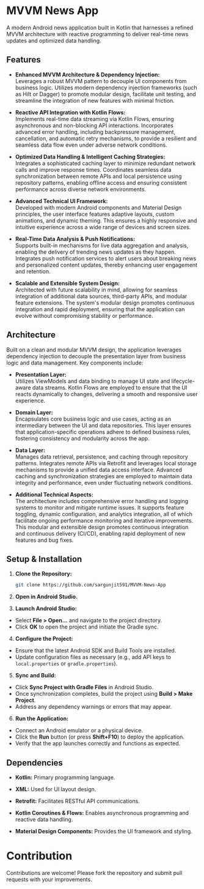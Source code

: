 # MVVM News App

A modern Android news application built in Kotlin that harnesses a refined MVVM architecture with reactive programming to deliver real-time news updates and optimized data handling.

## Features

- **Enhanced MVVM Architecture & Dependency Injection:**  
  Leverages a robust MVVM pattern to decouple UI components from business logic. Utilizes modern dependency injection frameworks (such as Hilt or Dagger) to promote modular design, facilitate unit testing, and streamline the integration of new features with minimal friction.

- **Reactive API Integration with Kotlin Flows:**  
  Implements real-time data streaming via Kotlin Flows, ensuring asynchronous and non-blocking API interactions. Incorporates advanced error handling, including backpressure management, cancellation, and automatic retry mechanisms, to provide a resilient and seamless data flow even under adverse network conditions.

- **Optimized Data Handling & Intelligent Caching Strategies:**  
  Integrates a sophisticated caching layer to minimize redundant network calls and improve response times. Coordinates seamless data synchronization between remote APIs and local persistence using repository patterns, enabling offline access and ensuring consistent performance across diverse network environments.

- **Advanced Technical UI Framework:**  
  Developed with modern Android components and Material Design principles, the user interface features adaptive layouts, custom animations, and dynamic theming. This ensures a highly responsive and intuitive experience across a wide range of devices and screen sizes.

- **Real-Time Data Analysis & Push Notifications:**  
  Supports built-in mechanisms for live data aggregation and analysis, enabling the delivery of trending news updates as they happen. Integrates push notification services to alert users about breaking news and personalized content updates, thereby enhancing user engagement and retention.

- **Scalable and Extensible System Design:**  
  Architected with future scalability in mind, allowing for seamless integration of additional data sources, third-party APIs, and modular feature extensions. The system's modular design promotes continuous integration and rapid deployment, ensuring that the application can evolve without compromising stability or performance.

## Architecture

Built on a clean and modular MVVM design, the application leverages dependency injection to decouple the presentation layer from business logic and data management. Key components include:

- **Presentation Layer:**  
  Utilizes ViewModels and data binding to manage UI state and lifecycle-aware data streams. Kotlin Flows are employed to ensure that the UI reacts dynamically to changes, delivering a smooth and responsive user experience.

- **Domain Layer:**  
  Encapsulates core business logic and use cases, acting as an intermediary between the UI and data repositories. This layer ensures that application-specific operations adhere to defined business rules, fostering consistency and modularity across the app.

- **Data Layer:**  
  Manages data retrieval, persistence, and caching through repository patterns. Integrates remote APIs via Retrofit and leverages local storage mechanisms to provide a unified data access interface. Advanced caching and synchronization strategies are employed to maintain data integrity and performance, even under fluctuating network conditions.

- **Additional Technical Aspects:**  
  The architecture includes comprehensive error handling and logging systems to monitor and mitigate runtime issues. It supports feature toggling, dynamic configuration, and analytics integration, all of which facilitate ongoing performance monitoring and iterative improvements. This modular and extensible design promotes continuous integration and continuous delivery (CI/CD), enabling rapid deployment of new features and bug fixes.

## Setup & Installation

1. **Clone the Repository:**
   ```bash
   git clone https://github.com/sargunjit591/MVVM-News-App
   
2. **Open in Android Studio.**

3. **Launch Android Studio:**
- Select **File > Open...** and navigate to the project directory.
- Click **OK** to open the project and initiate the Gradle sync.

4. **Configure the Project:**

- Ensure that the latest Android SDK and Build Tools are installed.
- Update configuration files as necessary (e.g., add API keys to `local.properties` or `gradle.properties`).

5. **Sync and Build:**

- Click **Sync Project with Gradle Files** in Android Studio.
- Once synchronization completes, build the project using **Build > Make Project**.
- Address any dependency warnings or errors that may appear.

6. **Run the Application:**

- Connect an Android emulator or a physical device.
- Click the **Run** button (or press **Shift+F10**) to deploy the application.
- Verify that the app launches correctly and functions as expected.

## Dependencies

- **Kotlin:** Primary programming language.
  
- **XML:** Used for UI layout design.
  
- **Retrofit:** Facilitates RESTful API communications.
  
- **Kotlin Coroutines & Flows:** Enables asynchronous programming and reactive data handling.
  
- **Material Design Components:** Provides the UI framework and styling.

# Contribution

Contributions are welcome! Please fork the repository and submit pull requests with your improvements.
